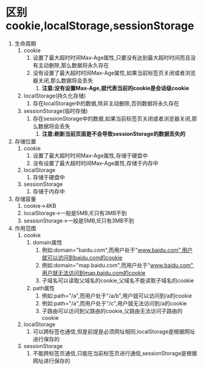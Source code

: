 # 区别cookie,localStorage,sessionStorage

1. 生命周期
   1. cookie
      1. 设置了最大超时时间Max-Age属性,只要没有达到最大超时时间而且没有主动删除,那么数据将永久存在
      2. 没有设置了最大超时时间Max-Age属性,如果当前标签页关闭或者浏览器关闭,那么数据将会丢失
         1. **注意:没有设置Max-Age,就代表当前的cookie是会话级cookie**
   2. localStorage(持久化存储)
      1. 存在localStorage中的数据,除非主动删除,否则数据将永久存在
   3. sessionStorage(临时存储)
      1. 存在sessionStorage中的数据,如果当前标签页关闭或者浏览器关闭,那么数据将会丢失
         1. **注意:刷新当前页面是不会导致sessionStorage的数据丢失的**
2. 存储位置
   1. cookie
      1. 设置了最大超时时间Max-Age属性,存储于硬盘中
      2. 没有设置了最大超时时间Max-Age属性,存储于内存中
   2. localStorage
      1. 存储于硬盘中
   3. sessionStorage
      1. 存储于内存中
3. 存储容量
   1. cookie->4KB
   2. localStorage->一般是5MB,IE只有3MB不到
   3. sessionStorage->一般是5MB,IE只有3MB不到
4. 作用范围
   1. cookie
      1. domain属性
         1. 例如:domain="baidu.com",而用户处于"www.baidu.com",用户就可以访问到baidu.com的cookie
         2. 例如:domain="map.baidu.com",而用户处于"www.baidu.com",用户就无法访问到map.baidu.com的cookie
         3. 子域名可以读取父域名的cookie,父域名不能读取子域名的cookie
      2. path属性
         1. 例如:path="/a",而用户处于"/a/b",用户就可以访问到/a的cookie
         2. 例如:path="/a",而用户处于"/c",用户就无法访问到/a的cookie
         3. 子路由可以访问到父路由的cookie,父路由无法访问子路由的cookie
   2. localStorage
      1. 可以跨标签也通信,但是前提是必须网址相同,localStorage是根据网址进行保存的
   3. sessionStorage
      1. 不能跨标签页通信,只能在当前标签页进行通信,sessionStorage是根据网址进行保存的